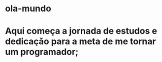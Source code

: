 # ola-mundo
# Aqui começa a jornada de estudos e dedicação para a meta de me tornar um programador;
